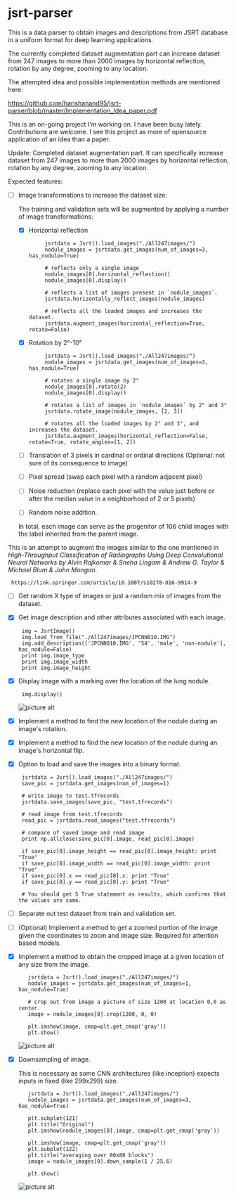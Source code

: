 # jsrt-parser
This is a data parser to obtain images and descriptions from JSRT database in a uniform format for deep learning applications.

The currently completed dataset augmentation part can increase dataset from 247 images to more than 2000 images by horizontal reflection, rotation by any degree, zooming to any location.

The attempted idea and possible implementation methods are mentioned here:

[ https://github.com/harishanand95/jsrt-parser/blob/master/Implementation_Idea_paper.pdf ]( https://github.com/harishanand95/jsrt-parser/blob/master/Implementation_Idea_paper.pdf ) 

This is an on-going project I'm working on. 
I have been busy lately. 
Contributions are welcome. I see this project as more of opensource application of an idea than a paper.

Update: Completed dataset augmentation part. It can specifically increase dataset from 247 images to more than 2000 images by horizontal reflection, rotation by any degree, zooming to any location.


Expected features:
- [ ]  Image transformations to increase the dataset size:

     The training and validation sets will be augmented by applying a number of image transformations: 
     - [x] Horizontal reflection
         
                jsrtdata = Jsrt().load_images("./All247images/")
                nodule_images = jsrtdata.get_images(num_of_images=3, has_nodule=True)
                
                # reflects only a single image
                nodule_images[0].horizontal_reflection()
                nodule_images[0].display()
                
                # reflects a list of images present in `nodule_images`. 
                jsrtdata.horizontally_reflect_images(nodule_images)
                
                # reflects all the loaded images and increases the dataset.
                jsrtdata.augment_images(horizontal_reflection=True, rotate=False)        

     - [x] Rotation by 2°-10°
     
                jsrtdata = Jsrt().load_images("./All247images/")
                nodule_images = jsrtdata.get_images(num_of_images=3, has_nodule=True)
                
                # rotates a single image by 2°
                nodule_images[0].rotate(2)
                nodule_images[0].display()
                
                # rotates a list of images in `nodule_images` by 2° and 3°
                jsrtdata.rotate_image(nodule_images, [2, 3])
                
                # rotates all the loaded images by 2° and 3°, and increases the dataset.
                jsrtdata.augment_images(horizontal_reflection=False, rotate=True, rotate_angles=[1, 2])
                
     - [ ] Translation of 3 pixels in cardinal or ordinal directions (Optional: not sure of its consequence to image)
     - [ ] Pixel spread (swap each pixel with a random adjacent pixel)
     - [ ] Noise reduction (replace each pixel with the value just before or after the median value in a neighborhood of 2 or 5 pixels)
     - [ ] Random noise addition.
            
     In total, each image can serve as the progenitor of 106 child images with the label inherited from the parent image. 
     
 This is an attempt to augment the images similar to the one mentioned in _High-Throughput Classification of Radiographs   Using Deep Convolutional Neural Networks by Alvin Rajkomar & Sneha Lingam & Andrew G. Taylor & Michael Blum & John Mongan_.
     
     https://link.springer.com/article/10.1007/s10278-016-9914-9


- [ ]  Get random X type of images or just a random mix of images from the dataset.
- [x]  Get image description and other attributes associated with each image.

        img = JsrtImage()
        img.load_from_file("./All247images/JPCNN010.IMG")
        img.add_description(['JPCNN010.IMG', '54', 'male', 'non-nodule'], has_nodule=False)
        print img.image_type
        print img.image_width
        print img.image_height
   
- [x]  Display image with a marking over the location of the lung nodule.

        img.display()
      
    ![picture alt](https://raw.githubusercontent.com/harishanand95/jsrt-parser/master/test_image.png "lung nodule marked")

- [x]  Implement a method to find the new location of the nodule during an image's rotation.
- [x]  Implement a method to find the new location of the nodule during an image's horizontal flip.
- [x]  Option to load and save the images into a binary format.

        jsrtdata = Jsrt().load_images("./All247images/")
        save_pic = jsrtdata.get_images(num_of_images=1)
        
        # write image to test.tfrecords
        jsrtdata.save_images(save_pic, "test.tfrecords")
        
        # read image from test.tfrecords
        read_pic = jsrtdata.read_images("test.tfrecords")
        
        # compare of saved image and read image
        print np.allclose(save_pic[0].image, read_pic[0].image)
        
        if save_pic[0].image_height == read_pic[0].image_height: print "True"
        if save_pic[0].image_width == read_pic[0].image_width: print "True"
        if save_pic[0].x == read_pic[0].x: print "True"
        if save_pic[0].y == read_pic[0].y: print "True"
        
        # You should get 5 True statement as results, which confirms that the values are same.

- [ ]  Separate out test dataset from train and validation set.
- [ ]  (Optional) Implement a method to get a zoomed portion of the image given the coordinates to zoom and image size.                Required for attention based models.
- [x]  Implement a method to obtain the cropped image at a given location of any size from the image.
  
          jsrtdata = Jsrt().load_images("./All247images/")
          nodule_images = jsrtdata.get_images(num_of_images=1, has_nodule=True)
          
          # crop out from image a picture of size 1200 at location 0,0 as center.
          image = nodule_images[0].crop(1200, 0, 0)     
          
          plt.imshow(image, cmap=plt.get_cmap('gray'))
          plt.show()
          
     ![picture alt](https://raw.githubusercontent.com/harishanand95/jsrt-parser/master/crop_image.png "crop image")
        
- [x]  Downsampling of image. 

     This is necessary as some CNN architectures (like inception) expects inputs in fixed (like 299x299) size.
     
          jsrtdata = Jsrt().load_images("./All247images/")
          nodule_images = jsrtdata.get_images(num_of_images=3, has_nodule=True)

          plt.subplot(121)
          plt.title("Original")
          plt.imshow(nodule_images[0].image, cmap=plt.get_cmap('gray'))

          plt.imshow(image, cmap=plt.get_cmap('gray'))
          plt.subplot(122)
          plt.title("averaging over 80x80 blocks")
          image = nodule_images[0].down_sample(1 / 25.6)
          
          plt.show()
          
     ![picture alt](https://raw.githubusercontent.com/harishanand95/jsrt-parser/master/down_sample_image.png "down sample image")
